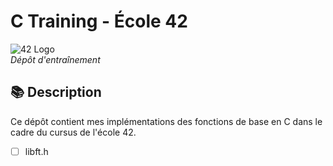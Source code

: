 # C Training - École 42

![42 Logo](https://i.imgur.com/9uQFL8y.png)  
*Dépôt d'entraînement*

## 📚 Description
Ce dépôt contient mes implémentations des fonctions de base en C dans le cadre du cursus de l'école 42.

- [ ] libft.h
